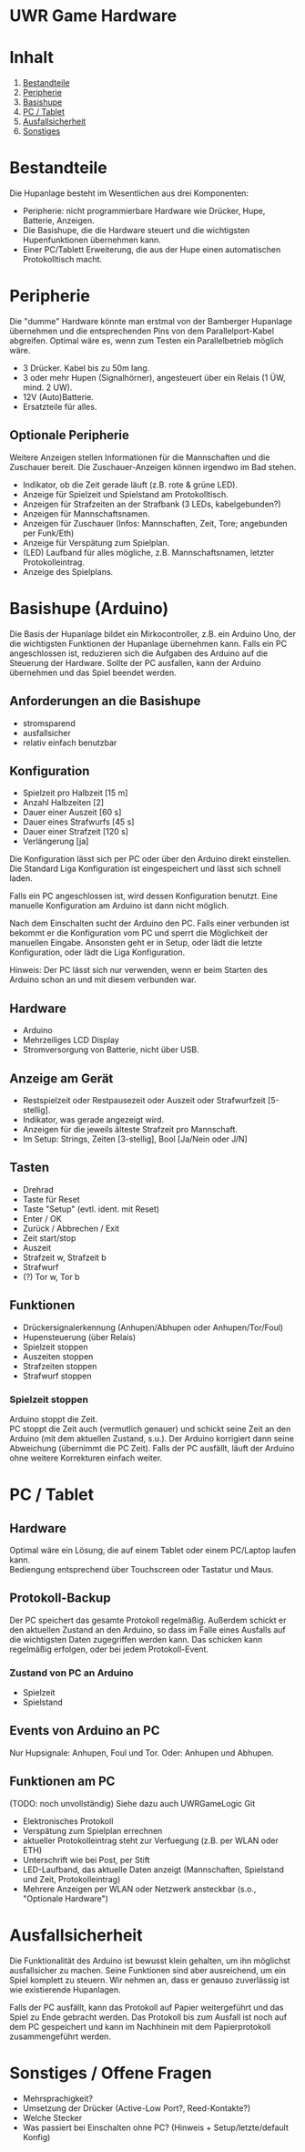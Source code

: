 UWR Game Hardware
=================

Inhalt
======
1. [Bestandteile][]
1. [Peripherie][]
1. [Basishupe][]
1. [PC / Tablet][]
1. [Ausfallsicherheit][]
1. [Sonstiges][]


Bestandteile
=================
[Bestandteile]: #bestandteile

Die Hupanlage besteht im Wesentlichen aus drei Komponenten:

* Peripherie: nicht programmierbare Hardware wie Drücker, Hupe, Batterie, Anzeigen.
* Die Basishupe, die die Hardware steuert und die wichtigsten Hupenfunktionen übernehmen kann.
* Einer PC/Tablett Erweiterung, die aus der Hupe einen automatischen Protokolltisch macht.


Peripherie
=================
[Peripherie]: #peripherie

Die "dumme" Hardware könnte man erstmal von der Bamberger Hupanlage übernehmen und die entsprechenden Pins von dem Parallelport-Kabel abgreifen.
Optimal wäre es, wenn zum Testen ein Parallelbetrieb möglich wäre.

* 3 Drücker. Kabel bis zu 50m lang.
* 3 oder mehr Hupen (Signalhörner), angesteuert über ein Relais (1 ÜW, mind. 2 UW).
* 12V (Auto)Batterie.
* Ersatzteile für alles.

Optionale Peripherie
--------------------
Weitere Anzeigen stellen Informationen für die Mannschaften und die Zuschauer bereit.
Die Zuschauer-Anzeigen können irgendwo im Bad stehen.

* Indikator, ob die Zeit gerade läuft (z.B. rote & grüne LED).
* Anzeige für Spielzeit und Spielstand am Protokolltisch.
* Anzeigen für Strafzeiten an der Strafbank (3 LEDs, kabelgebunden?)
* Anzeigen für Mannschaftsnamen.
* Anzeigen für Zuschauer (Infos: Mannschaften, Zeit, Tore; angebunden per Funk/Eth)
* Anzeige für Verspätung zum Spielplan.
* (LED) Laufband für alles mögliche, z.B. Mannschaftsnamen, letzter Protokolleintrag.
* Anzeige des Spielplans.


Basishupe (Arduino)
=================
[Basishupe]: #basishupe

Die Basis der Hupanlage bildet ein Mirkocontroller, z.B. ein Arduino Uno, der die wichtigsten Funktionen der Hupanlage übernehmen kann.
Falls ein PC angeschlossen ist, reduzieren sich die Aufgaben des Arduino auf die Steuerung der Hardware.
Sollte der PC ausfallen, kann der Arduino übernehmen und das Spiel beendet werden.

Anforderungen an die Basishupe
------------------------------
* stromsparend
* ausfallsicher
* relativ einfach benutzbar

Konfiguration
-------------
* Spielzeit pro Halbzeit [15 m]
* Anzahl Halbzeiten [2]
* Dauer einer Auszeit [60 s]
* Dauer eines Strafwurfs [45 s]
* Dauer einer Strafzeit [120 s]
* Verlängerung [ja]

Die Konfiguration lässt sich per PC oder über den Arduino direkt einstellen.
Die Standard Liga Konfiguration ist eingespeichert und lässt sich schnell laden.

Falls ein PC angeschlossen ist, wird dessen Konfiguration benutzt.
Eine manuelle Konfiguration am Arduino ist dann nicht möglich.

Nach dem Einschalten sucht der Arduino den PC.
Falls einer verbunden ist bekommt er die Konfiguration vom PC und sperrt die Möglichkeit der manuellen Eingabe.
Ansonsten geht er in Setup, oder lädt die letzte Konfiguration, oder lädt die Liga Konfiguration.

Hinweis: Der PC lässt sich nur verwenden, wenn er beim Starten des Arduino schon an und mit diesem verbunden war.

Hardware
--------
* Arduino
* Mehrzeiliges LCD Display
* Stromversorgung von Batterie, nicht über USB.

Anzeige am Gerät
----------------
* Restspielzeit oder Restpausezeit oder Auszeit oder Strafwurfzeit [5-stellig].
* Indikator, was gerade angezeigt wird.
* Anzeigen für die jeweils älteste Strafzeit pro Mannschaft.
* Im Setup: Strings, Zeiten [3-stellig], Bool [Ja/Nein oder J/N]

Tasten
------
* Drehrad
* Taste für Reset
* Taste "Setup" (evtl. ident. mit Reset)
* Enter / OK
* Zurück / Abbrechen / Exit
* Zeit start/stop
* Auszeit
* Strafzeit w, Strafzeit b
* Strafwurf
* (?) Tor w, Tor b

Funktionen
----------
* Drückersignalerkennung (Anhupen/Abhupen oder Anhupen/Tor/Foul)
* Hupensteuerung (über Relais)
* Spielzeit stoppen
* Auszeiten stoppen
* Strafzeiten stoppen
* Strafwurf stoppen

### Spielzeit stoppen ###
Arduino stoppt die Zeit.  
PC stoppt die Zeit auch (vermutlich genauer) und schickt seine Zeit an den Arduino (mit dem aktuellen Zustand, s.u.).
Der Arduino korrigiert dann seine Abweichung (übernimmt die PC Zeit).
Falls der PC ausfällt, läuft der Arduino ohne weitere Korrekturen einfach weiter.


PC / Tablet
=================
[PC / Tablet]: #pc-tablet

Hardware
--------
Optimal wäre ein Lösung, die auf einem Tablet oder einem PC/Laptop laufen kann.  
Bediengung entsprechend über Touchscreen oder Tastatur und Maus.

Protokoll-Backup
----------------
Der PC speichert das gesamte Protokoll regelmäßig. Außerdem schickt er den aktuellen Zustand an den Arduino, so dass im Falle eines Ausfalls auf die wichtigsten Daten zugegriffen werden kann. Das schicken kann regelmäßig erfolgen, oder bei jedem Protokoll-Event.

### Zustand von PC an Arduino ###
* Spielzeit
* Spielstand

Events von Arduino an PC
------------------------
Nur Hupsignale: Anhupen, Foul und Tor. Oder: Anhupen und Abhupen.

Funktionen am PC
----------------
(TODO: noch unvollständig)
Siehe dazu auch UWRGameLogic Git

* Elektronisches Protokoll
* Verspätung zum Spielplan errechnen
* aktueller Protokolleintrag steht zur Verfuegung (z.B. per WLAN oder ETH)
* Unterschrift wie bei Post, per Stift
* LED-Laufband, das aktuelle Daten anzeigt (Mannschaften, Spielstand und Zeit, Protokolleintrag)
* Mehrere Anzeigen per WLAN oder Netzwerk ansteckbar (s.o., "Optionale Hardware")


Ausfallsicherheit
=================
[Ausfallsicherheit]: #ausfallsicherheit

Die Funktionalität des Arduino ist bewusst klein gehalten, um ihn möglichst ausfallsicher zu machen.
Seine Funktionen sind aber ausreichend, um ein Spiel komplett zu steuern.
Wir nehmen an, dass er genauso zuverlässig ist wie existierende Hupanlagen.

Falls der PC ausfällt, kann das Protokoll auf Papier weitergeführt und das Spiel zu Ende gebracht werden.
Das Protokoll bis zum Ausfall ist noch auf dem PC gespeichert und kann im Nachhinein mit dem Papierprotokoll zusammengeführt werden.


Sonstiges / Offene Fragen
=========
[Sonstiges]: #sonstiges

* Mehrsprachigkeit?
* Umsetzung der Drücker (Active-Low Port?, Reed-Kontakte?)
* Welche Stecker
* Was passiert bei Einschalten ohne PC? (Hinweis + Setup/letzte/default Konfig)
